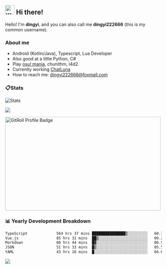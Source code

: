 ## <img alt="wave" src="https://raw.githubusercontent.com/MartinHeinz/MartinHeinz/master/wave.gif" width="30px"> Hi there!

Hello! I'm **dingyi**, and you can also call me **dingyi222666** (this is my common username).

### About me

- Android (Kotlin/Java), Typescript, Lua Developer
- Also good at a little Python, C#
- Play [osu! mania](https://osu.ppy.sh/users/29808669), chunithm, l4d2.
- Currently working [ChatLuna](https://github.com/ChatLunaLab)
- How to reach me: [dingyi222666@foxmail.com](mailto:dingyi222666@foxmail.com)

### 📋Stats

![Stats](https://github-readme-stats.vercel.app/api?username=dingyi222666&show_icons=true&icon_color=47A69E&title_color=47A69E&count_private=true)    

![](https://api.githubtrends.io/user/svg/dingyi222666/langs?time_range=one_year&include_private=True&loc_metric=changed&theme=classic)

<a href="https://gitroll.io/profile/uILsSgRUcbEP5MZt3W3atcIvOKBy1" target="_blank"><img  width='500px' height='300px' src="https://gitroll.io/api/badges/profiles/v1/uILsSgRUcbEP5MZt3W3atcIvOKBy1?theme=kawaiiCat" alt="GitRoll Profile Badge"/></a>

### 📊 Yearly Development Breakdown

<!--START_SECTION:waka-->

```txt
TypeScript             564 hrs 37 mins ███████████████▒░░░░░░░░░   60.77 %
Vue.js                 85 hrs 32 mins  ██▒░░░░░░░░░░░░░░░░░░░░░░   09.21 %
Markdown               60 hrs 44 mins  █▓░░░░░░░░░░░░░░░░░░░░░░░   06.54 %
JSON                   51 hrs 33 mins  █▒░░░░░░░░░░░░░░░░░░░░░░░   05.55 %
YAML                   43 hrs 16 mins  █░░░░░░░░░░░░░░░░░░░░░░░░   04.66 %
```

<!--END_SECTION:waka-->

![](https://komarev.com/ghpvc/?username=dingyi222666)

